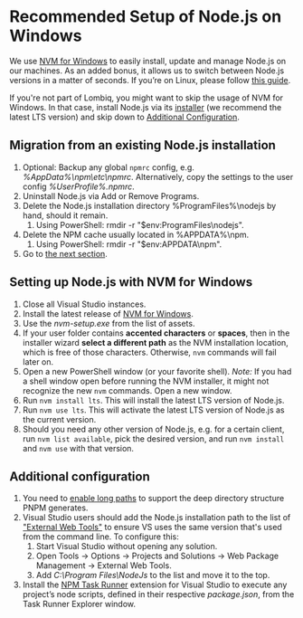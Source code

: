 # Recommended Setup of Node.js on Windows

We use [NVM for Windows](https://github.com/coreybutler/nvm-windows) to easily install, update and manage Node.js on our machines. As an added bonus, it allows us to switch between Node.js versions in a matter of seconds. If you’re on Linux, please follow [this guide](SetupLinux.md).

If you're not part of Lombiq, you might want to skip the usage of NVM for Windows. In that case, install Node.js via its [installer](https://nodejs.org/en/download/) (we recommend the latest LTS version) and skip down to [Additional Configuration](#additional-configuration).

## Migration from an existing Node.js installation

1. Optional: Backup any global `npmrc` config, e.g. _%AppData%\npm\etc\npmrc_. Alternatively, copy the settings to the user config _%UserProfile%\.npmrc_.
2. Uninstall Node.js via Add or Remove Programs.
3. Delete the Node.js installation directory %ProgramFiles%\nodejs by hand, should it remain.
   1. Using PowerShell: rmdir -r "$env:ProgramFiles\nodejs".
4. Delete the NPM cache usually located in %APPDATA%\npm.
   1. Using PowerShell: rmdir -r "$env:APPDATA\npm".
5. Go to [the next section](#setting-up-nodejs-with-nvm-for-windows).

## Setting up Node.js with NVM for Windows

1. Close all Visual Studio instances.
2. Install the latest release of [NVM for Windows](https://github.com/coreybutler/nvm-windows).
3. Use the _nvm-setup.exe_ from the list of assets.
4. If your user folder contains **accented characters** or **spaces**, then in the installer wizard **select a different path** as the NVM installation location, which is free of those characters. Otherwise, `nvm` commands will fail later on.
5. Open a new PowerShell window (or your favorite shell). _Note:_ If you had a shell window open before running the NVM installer, it might not recognize the new `nvm` commands. Open a new window.
6. Run `nvm install lts`. This will install the latest LTS version of Node.js.
7. Run `nvm use lts`. This will activate the latest LTS version of Node.js as the current version.
8. Should you need any other version of Node.js, e.g. for a certain client, run `nvm list available`, pick the desired version, and run `nvm install` and `nvm use` with that version.

## Additional configuration

1. You need to [enable long paths](https://learn.microsoft.com/en-us/windows/win32/fileio/maximum-file-path-limitation?tabs=powershell#enable-long-paths-in-windows-10-version-1607-and-later) to support the deep directory structure PNPM generates.
2. Visual Studio users should add the Node.js installation path to the list of ["External Web Tools"](https://devblogs.microsoft.com/dotnet/customize-external-web-tools-in-visual-studio-2015/) to ensure VS uses the same version that's used from the command line. To configure this:
   1. Start Visual Studio without opening any solution.
   2. Open Tools → Options → Projects and Solutions → Web Package Management → External Web Tools.
   3. Add _C:\Program Files\NodeJs_ to the list and move it to the top.
3. Install the [NPM Task Runner](https://marketplace.visualstudio.com/items?itemName=MadsKristensen.NpmTaskRunner64) extension for Visual Studio to execute any project’s node scripts, defined in their respective _package.json_, from the Task Runner Explorer window.
